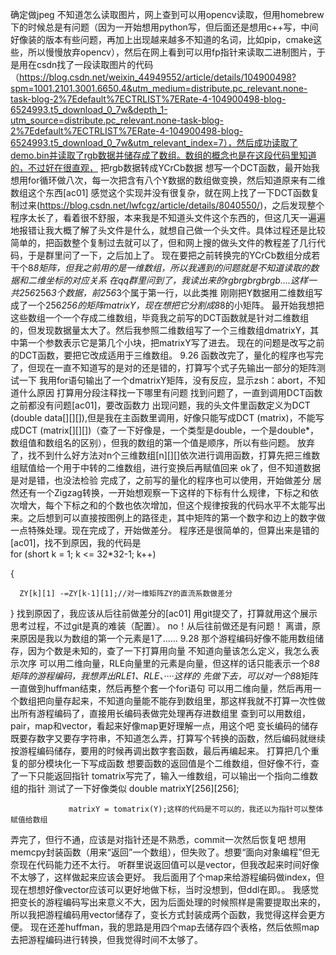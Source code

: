 确定做jpeg
不知道怎么读取图片，网上查到可以用opencv读取，但用homebrew下的时候总是有问题（因为一开始想用python写，但后面还是想用c++写，中间好像装的版本有些问题，再加上出现越来越多不知道的名词，比如pip，cmake这些，所以慢慢放弃opencv），然后在网上看到可以用fp指针来读取二进制图片，于是用在csdn找了一段读取图片的代码（https://blog.csdn.net/weixin_44949552/article/details/104900498?spm=1001.2101.3001.6650.4&utm_medium=distribute.pc_relevant.none-task-blog-2%7Edefault%7ECTRLIST%7ERate-4-104900498-blog-6524993.t5_download_0_7w&depth_1-utm_source=distribute.pc_relevant.none-task-blog-2%7Edefault%7ECTRLIST%7ERate-4-104900498-blog-6524993.t5_download_0_7w&utm_relevant_index=7），然后成功读取了demo.bin并读取了rgb数据并储存成了数组。数组的概念也是在这段代码里知道的，不过好在很直观，
把rgb数据转成YCrCb数据
想写一个DCT函数，最开始我想用for循环做八次，每一次把含有八个Y数据的数组做变换，然后知道原来有二维数组这个东西[ac01]
感觉这个实现并没有很复杂，就在网上找了一下DCT函数复制过来(https://blog.csdn.net/lwfcgz/article/details/8040550/)，之后发现整个程序太长了，看着很不舒服，本来我是不知道头文件这个东西的，但这几天一遍遍地报错让我大概了解了头文件是什么，就想自己做一个头文件。具体过程还是比较简单的，把函数整个复制过去就可以了，但和网上搜的做头文件的教程差了几行代码，于是群里问了一下，之后加上了。
现在要把之前转换完的YCrCb数组分成若干个8*8矩阵，但我之前用的是一维数组，所以我遇到的问题就是不知道读取的数据和二维坐标的对应关系
在qq群里问到了，我读出来的rgbrgbrgbrgb....这样一共256*256*3个数据，前256*3个属于第一行，以此类推
刚刚把Y数据用二维数组写成了一个256*256的矩阵matrixY，现在想把它分割成8*8的小矩阵。
最开始我想把这些数组一个一个存成二维数组，毕竟我之前写的DCT函数就是针对二维数组的，但发现数据量太大了。然后我参照二维数组写了一个三维数组dmatrixY，其中第一个参数表示它是第几个小块，把matrixY写了进去。
现在的问题是改写之前的DCT函数，要把它改成适用于三维数组。
9.26
函数改完了，量化的程序也写完了，但现在一直不知道写的是对的还是错的，打算写个式子先输出一部分的矩阵测试一下
我用for语句输出了一个dmatrixY矩阵，没有反应，显示zsh：abort，不知道什么原因
打算用分段注释找一下哪里有问题
找到问题了，一直到调用DCT函数之前都没有问题[ac01]，要改函数力
出现问题，我的头文件里函数定义为DCT (double data[][][]),但是我在主函数里调用，好像只能写成DCT (matrix)，不能写成DCT (matrix[][][])（查了一下好像是，一个类型是double，一个是double*，数组值和数组名的区别），但我的数组的第一个值是顺序，所以有些问题。
放弃了，找不到什么好方法对n个三维数组[n][][]依次进行调用函数，打算先把三维数组赋值给一个用于中转的二维数组，进行变换后再赋值回来
ok了，但不知道数据是对是错，也没法检验
完成了，之前写的量化的程序也可以使用，开始做差分
居然还有一个Zigzag转换，一开始想观察一下这样的下标有什么规律，下标之和依次增大，每个下标之和的个数也依次增加，但这个规律按我的代码水平不太能写出来。之后想到可以直接按图例上的路径走，其中矩阵的第一个数字和边上的数字做一点特殊处理。现在完成了，开始做差分。
程序还是很简单的，但算出来是错的[ac01]，找不到原因，我的代码是   
for (short k = 1; k <= 32*32-1; k++)

   {

      ZY[k][1] -=ZY[k-1][1];//对一维矩阵ZY的直流系数做差分

   }
找到原因了，我应该从后往前做差分的[ac01]
用git提交了，打算就用这个展示思考过程，不过git是真的难装（配置）。
no！从后往前做还是有问题！
离谱，原来原因是我以为数组的第一个元素是1了......
9.28
那个游程编码好像不能用数组储存，因为个数是未知的，查了一下打算用向量
不知道向量该怎么定义，我怎么表示次序
可以用二维向量，RLE向量里的元素是向量，但这样的话只能表示一个8*8矩阵的游程编码，我想弄出RLE1、RLE、····这样的
先做下去，可以对一个8*8矩阵一直做到huffman结束，然后再整个套一个for语句
可以用二维向量，然后再用一个数组把向量存起来，不知道向量能不能存到数组里，那这样我就不打算一次性做出所有游程编码了，直接用长编码表做完处理再存进数组里
查到可以用数组，pair，map和vector，看起来好像map更好理解一点，用这个吧
变长编码的储存既要存数字又要存字符串，不知道怎么弄，打算写个转换的函数，然后编码就继续按游程编码储存，要用的时候再调出数字套函数，最后再编起来。
打算把几个重复的部分模块化一下写成函数
想要函数的返回值是个二维数组，但好像不行，查了一下只能返回指针
tomatrix写完了，输入一维数组，可以输出一个指向二维数组的指针
测试了一下好像类似  double matrixY[256][256];

                 matrixY = tomatrix(Y);这样的代码是不可以的，我还以为指针可以整体赋值给数组
弄完了，但行不通，应该是对指针还是不熟悉，commit一次然后恢复吧
想用memcpy封装函数（用来“返回”一个数组），但失败了。想要“面向对象编程”但无奈现在代码能力还不太行。
听群里说返回值可以是vector，但我改起来时间好像不太够了，这样做起来应该会更好。
我后面用了个map来给游程编码做index，但现在想想好像vector应该可以更好地做下标，当时没想到，但ddl在即。。
我感觉把变长的游程编码写出来意义不大，因为后面处理的时候照样是需要提取出来的，所以我把游程编码用vector储存了，变长方式封装成两个函数，我觉得这样会更方便。
现在还差huffman，我的思路是用四个map去储存四个表格，然后依照map去把游程编码进行转换，但我觉得时间不太够了。



